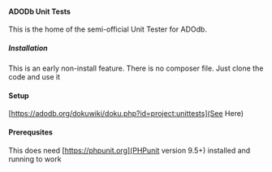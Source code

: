 #### ADODb Unit Tests
This is the home of the semi-official Unit Tester for ADOdb. 
##### Installation
This is an early non-install feature. There is no composer file. Just clone the code and use it
#### Setup
[https://adodb.org/dokuwiki/doku.php?id=project:unittests](See Here)
#### Prerequsites
This does need [https://phpunit.org](PHPunit version 9.5+) installed and running to work 
